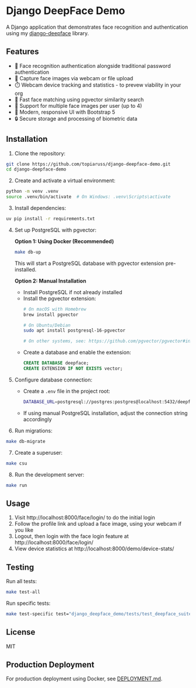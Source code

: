 # Django DeepFace Demo

A Django application that demonstrates face recognition and authentication using my [django-deepface](https://github.com/topiaruss/django-deepface) library.

## Features

- 🔐 Face recognition authentication alongside traditional password authentication
- 📸 Capture face images via webcam or file upload
- ⏱️ Webcam device tracking and statistics - to prevew viability in your org
- 🚀 Fast face matching using pgvector similarity search
- 👤 Support for multiple face images per user (up to 4)
- 🎨 Modern, responsive UI with Bootstrap 5
- 🔒 Secure storage and processing of biometric data

## Installation

1. Clone the repository:
```bash
git clone https://github.com/topiaruss/django-deepface-demo.git
cd django-deepface-demo
```

2. Create and activate a virtual environment:
```bash
python -m venv .venv
source .venv/bin/activate  # On Windows: .venv\Scripts\activate
```

3. Install dependencies:
```bash
uv pip install -r requirements.txt
```

4. Set up PostgreSQL with pgvector:

   **Option 1: Using Docker (Recommended)**
   ```bash
   make db-up
   ```
   This will start a PostgreSQL database with pgvector extension pre-installed.

   **Option 2: Manual Installation**
   - Install PostgreSQL if not already installed
   - Install the pgvector extension:
     ```bash
     # On macOS with Homebrew
     brew install pgvector
     
     # On Ubuntu/Debian
     sudo apt install postgresql-16-pgvector
     
     # On other systems, see: https://github.com/pgvector/pgvector#installation
     ```
   - Create a database and enable the extension:
     ```sql
     CREATE DATABASE deepface;
     CREATE EXTENSION IF NOT EXISTS vector;
     ```

5. Configure database connection:
   - Create a `.env` file in the project root:
     ```bash
     DATABASE_URL=postgresql://postgres:postgres@localhost:5432/deepface
     ```
   - If using manual PostgreSQL installation, adjust the connection string accordingly

6. Run migrations:
```bash
make db-migrate
```

7. Create a superuser:
```bash
make csu
```

8. Run the development server:
```bash
make run
```

## Usage

1. Visit http://localhost:8000/face/login/ to do the initial login
2. Follow the profile link and upload a face image, using your webcam if you like
3. Logout, then login with the face login feature at http://localhost:8000/face/login/
4. View device statistics at http://localhost:8000/demo/device-stats/

## Testing

Run all tests:
```bash
make test-all
```

Run specific tests:
```bash
make test-specific test="django_deepface_demo/tests/test_deepface_suite.py -v"
```

## License

MIT

## Production Deployment

For production deployment using Docker, see [DEPLOYMENT.md](DEPLOYMENT.md).
